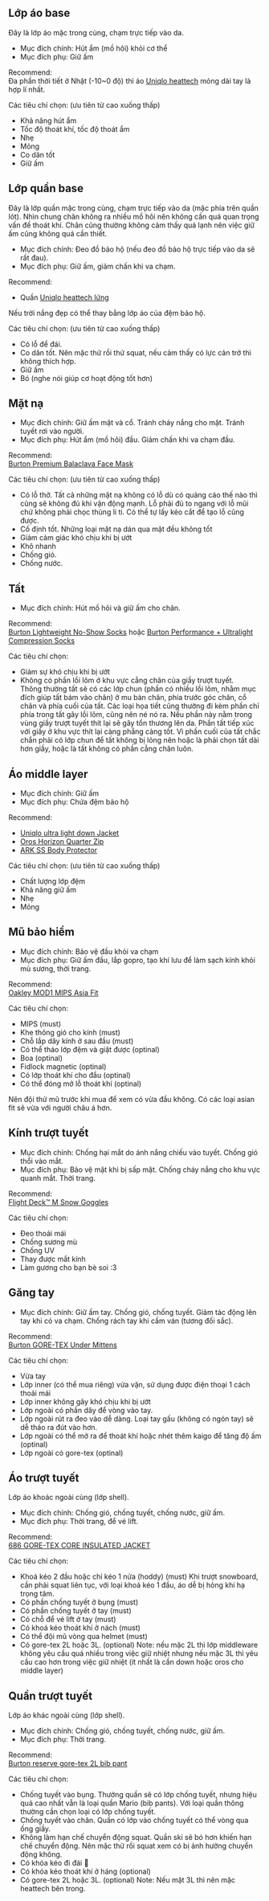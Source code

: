 ## Lớp áo base
Đây là lớp áo mặc trong cùng, chạm trực tiếp vào da.
+ Mục đích chính: Hút ẩm (mồ hôi) khỏi cơ thể
+ Mục đích phụ: Giữ ấm

Recommend:  
Đa phần thời tiết ở Nhật (-10~0 độ) thì áo [Uniqlo heattech](https://www.uniqlo.com/jp/ja/products/E461003-000/00?colorDisplayCode=08&sizeDisplayCode=004) mỏng dài tay là hợp lí nhất.

Các tiêu chí chọn: (ưu tiên từ cao xuống thấp)  
+ Khả năng hút ẩm
+ Tốc độ thoát khí, tốc độ thoát ẩm
+ Nhẹ
+ Mỏng
+ Co dãn tốt
+ Giữ ấm

## Lớp quần base
Đây là lớp quần mặc trong cùng, chạm trực tiếp vào da (mặc phía trên quần lót).
Nhìn chung chân không ra nhiều mồ hôi nên không cần quá quan trọng vấn đề thoát khí. Chân cũng thường không cảm thấy quá lạnh nên việc giữ ấm cũng không quá cần thiết.
+ Mục đích chính: Đeo đồ bảo hộ (nếu đeo đồ bảo hộ trực tiếp vào da sẽ rất đau).
+ Mục đích phụ: Giữ ấm, giảm chấn khi va chạm.

Recommend:
+ Quần [Uniqlo heattech lửng](https://www.uniqlo.com/jp/ja/products/E474148-000/00?colorDisplayCode=08&sizeDisplayCode=004)

Nếu trời nắng đẹp có thể thay bằng lớp áo của đệm bảo hộ.

Các tiêu chí chọn: (ưu tiên từ cao xuống thấp)  
+ Có lỗ để đái.
+ Co dãn tốt. Nên mặc thử rồi thử squat, nếu cảm thấy có lực cản trở thì không thích hợp.
+ Giữ ấm
+ Bó (nghe nói giúp cơ hoạt động tốt hơn)

## Mặt nạ
+ Mục đích chính: Giữ ấm mặt và cổ. Tránh cháy nắng cho mặt. Tránh tuyết rơi vào người.
+ Mục đích phụ: Hút ẩm (mồ hôi) đầu. Giảm chấn khi va chạm đầu.

Recommend:  
[Burton Premium Balaclava Face Mask](https://www.burton.com/jp/en/p/burton-premium-balaclava-face-mask/W25JP-105151.html?dwvar_W25JP-105151_variationColor=10515104002)

Các tiêu chí chọn: (ưu tiên từ cao xuống thấp)  
+ Có lỗ thở. Tất cả những mặt nạ không có lỗ dù có quảng cáo thế nào thì cũng sẽ không đủ khi vận động mạnh. Lỗ phải đủ to ngang với lỗ mũi chứ không phải chọc thủng li ti. Có thể tự lấy kéo cắt để tạo lỗ cũng được.
+ Cố định tốt. Những loại mặt nạ dán qua mặt đều không tốt
+ Giảm cảm giác khó chịu khi bị ướt
+ Khô nhanh
+ Chống gió.
+ Chống nước.

## Tất
+ Mục đích chính: Hút mồ hôi và giữ ấm cho chân.

Recommend:  
[Burton Lightweight No-Show Socks](https://www.burton.com/jp/en/p/burton-lightweight-no-show-socks/W25JP-232521.html?dwvar_W25JP-232521_variationColor=23252100001) hoặc [Burton Performance + Ultralight Compression Socks](https://www.burton.com/jp/en/p/mens-burton-performance-ultralight-compression-socks/W25JP-100621.html?dwvar_W25JP-100621_variationColor=10062105001)

Các tiêu chí chọn:  
+ Giảm sự khó chịu khi bị ướt
+ Không có phần lồi lõm ở khu vực cẳng chân của giầy trượt tuyết.  
Thông thường tất sẽ có các lớp chun (phần có nhiều lồi lõm, nhằm mục đích giúp tất bám vào chân) ở mu bàn chân, phía trước góc chân, cổ chân và phía cuối của tất.
Các loại họa tiết cũng thường đi kèm phần chỉ phía trong tất gây lồi lõm, cũng nên né nó ra.
Nếu phần này nằm trong vùng giầy trượt tuyết thít lại sẽ gây tổn thương lên da. Phần tất tiếp xúc với giầy ở khu vực thít lại càng phẳng càng tốt.
Vì phần cuối của tất chắc chắn phải có lớp chun để tất không bị lỏng nên hoặc là phải chọn tất dài hơn giầy, hoặc là tất không có phần cẳng chân luôn.

## Áo middle layer
+ Mục đích chính: Giữ ấm
+ Mục đích phụ: Chứa đệm bảo hộ

Recommend:
+ [Uniqlo ultra light down Jacket](https://www.uniqlo.com/jp/ja/products/E470067-000/00?colorDisplayCode=69&sizeDisplayCode=004)
+ [Oros Horizon Quarter Zip](https://oros-japan.com/en/collections/mens-tops/products/horizon-quarter-zip-2024)
+ [ARK SS Body Protector](https://amzn.asia/d/aN8i4PZ)

Các tiêu chí chọn: (ưu tiên từ cao xuống thấp)  
+ Chất lượng lớp đệm
+ Khả năng giữ ấm
+ Nhẹ
+ Mỏng

## Mũ bảo hiểm
+ Mục đích chính: Bảo vệ đầu khỏi va chạm
+ Mục đích phụ: Giữ ấm đầu, lắp gopro, tạo khí lưu để làm sạch kính khỏi mù sương, thời trang.

Recommend:  
[Oakley MOD1 MIPS Asia Fit](https://www.oakley.com/en-jp/product/99505A-MP?variant=190645930173&sizeM)

Các tiêu chí chọn:  
+ MIPS (must)
+ Khe thông gió cho kính (must)
+ Chỗ lắp dây kính ở sau đầu (must)
+ Có thể tháo lớp đệm và giặt được (optinal)
+ Boa (optinal)
+ Fidlock magnetic (optinal)
+ Có lớp thoát khí cho đầu (optinal)
+ Có thể đóng mở lỗ thoát khí (optinal)

Nên đội thử mũ trước khi mua để xem có vừa đầu không. Có các loại asian fit sẽ vừa với người châu á hơn.

## Kính trượt tuyết
+ Mục đích chính: Chống hại mắt do ánh nắng chiếu vào tuyết. Chống gió thổi vào mắt.
+ Mục đích phụ: Bảo vệ mặt khi bị sấp mặt. Chống cháy nắng cho khu vực quanh mắt. Thời trang.

Recommend:  
[Flight Deck™ M Snow Goggles](https://www.oakley.com/en-jp/product/W0OO7064S?variant=888392103994)

Các tiêu chí chọn:  
+ Đeo thoải mái
+ Chống sương mù
+ Chống UV
+ Thay được mắt kính
+ Làm gương cho bạn bè soi :3

## Găng tay
+ Mục đích chính: Giữ ấm tay. Chống gió, chống tuyết. Giảm tác động lên tay khi có va chạm. Chống rách tay khi cầm ván (tương đối sắc).

Recommend:  
[Burton GORE-TEX Under Mittens](https://www.burton.com/jp/en/p/mens-burton-gore-tex-under-mittens/W25JP-103941.html?dwvar_W25JP-103941_variationColor=10394109001)

Các tiêu chí chọn:  
+ Vừa tay
+ Lớp inner (có thể mua riêng) vừa vặn, sử dụng được điện thoại 1 cách thoải mái
+ Lớp inner không gây khó chịu khi bị ướt
+ Lớp ngoài có phần dây để vòng vào tay.
+ Lớp ngoài rút ra đeo vào dễ dàng. Loại tay gấu (không có ngón tay) sẽ dễ tháo ra đút vào hơn.
+ Lớp ngoài có thể mở ra để thoát khí hoặc nhét thêm kaigo để tăng độ ấm (optinal)
+ Lớp ngoài có gore-tex (optinal)

## Áo trượt tuyết
Lớp áo khoác ngoài cùng (lớp shell).
+ Mục đích chính: Chống gió, chống tuyết, chống nước, giữ ấm.
+ Mục đích phụ: Thời trang, để vé lift.

Recommend:  
[686 GORE-TEX CORE INSULATED JACKET](https://sixeightsix.com/product/12374/)

Các tiêu chí chọn:  
+ Khoá kéo 2 đầu hoặc chỉ kéo 1 nửa (hoddy) (must)
  Khi trượt snowboard, cần phải squat liên tục, với loại khoá kéo 1 đầu, áo dễ bị hỏng khi hạ trọng tâm.
+ Có phần chống tuyết ở bụng (must)
+ Có phần chống tuyết ở tay (must)
+ Có chỗ để vé lift ở tay (must)
+ Có khoá kéo thoát khí ở nách (must)
+ Có thể đội mũ vòng qua helmet (must)
+ Có gore-tex 2L hoặc 3L. (optional)
  Note: nếu mặc 2L thì lớp middleware không yêu cầu quá nhiều trong việc giữ nhiệt nhưng nếu mặc 3L thì yêu cầu cao hơn trong việc giữ nhiệt (ít nhất là cần down hoặc oros cho middle layer)

## Quần trượt tuyết
Lớp áo khác ngoài cùng (lớp shell).
+ Mục đích chính: Chống gió, chống tuyết, chống nước, giữ ấm.
+ Mục đích phụ: Thời trang.

Recommend:  
[Burton reserve gore-tex 2L bib pant](https://www.burton.com/jp/ja/p/mens-burton-reserve-gore-tex-2l-bib-pants/W25JP-205541.html?dwvar_W25JP-205541_variationColor=20554106001)

Các tiêu chí chọn: 
+ Chống tuyết vào bụng.
  Thường quần sẽ có lớp chống tuyết, nhưng hiệu quả cao nhất vẫn là loại quần Mario (bib pants). Với loại quần thông thường cần chọn loại có lớp chống tuyết.
+ Chống tuyết vào chân.
  Quần có lớp vào chống tuyết có thể vòng qua ống giầy.
+ Không làm hạn chế chuyển động squat.
  Quần ski sẽ bó hơn khiến hạn chế chuyển động. Nên mặc thử rồi squat xem có bị ảnh hưởng chuyển động không.
+ Có khóa kéo đi đái 🤣
+ Có khóa kéo thoát khí ở háng (optional)
+ Có gore-tex 2L hoặc 3L. (optional)
  Note: Nếu mặt 3L thì nên mặc heattech bên trong.
